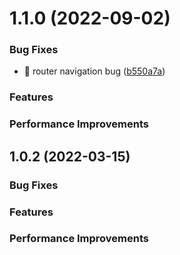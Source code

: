 # 1.1.0 (2022-09-02)

### Bug Fixes

- :bug: router navigation bug ([b550a7a](https://github.com/buqiyuan/vite-vue3-admin/commit/b550a7a01b486cfd161ccb8efd7bca9a0ed35627))

### Features

### Performance Improvements

## 1.0.2 (2022-03-15)

### Bug Fixes

### Features

### Performance Improvements
